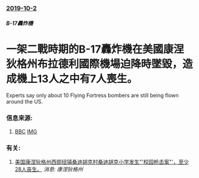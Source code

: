 ### [2019-10-2](/news/2019/10/2/index.md)

##### B-17轟炸機
# 一架二戰時期的B-17轟炸機在美國康涅狄格州布拉德利國際機場迫降時墜毀，造成機上13人之中有7人喪生。 

Experts say only about 10 Flying Fortress bombers are still being flown around the US.


### 信息来源:

1. [BBC](https://www.bbc.com/news/world-us-canada-49909735) [IMG](https://ichef.bbci.co.uk/news/1024/branded_news/16894/production/_109080329_capdfgertgwerture.jpg)

### 有关:

1. [美国康涅狄格州西部纽镇桑迪胡克村桑迪胡克小学发生"'校园枪击案"'，至少28人丧生。](/zh/news/2012/12/14/美国康涅狄格州西部纽镇桑迪胡克村桑迪胡克小学发生-校园枪击案-至少28人丧生.md) _消息: 康涅狄格州_
